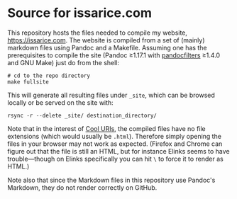 # Source for issarice.com

This repository hosts the files needed to compile my website,
<https://issarice.com>.  The website is compiled from a set of (mainly) markdown
files using Pandoc and a Makefile. Assuming one has the prerequisites to compile
the site (Pandoc ≥1.17.1 with [pandocfilters][pf] ≥1.4.0 and GNU Make)
just do from the shell:

    # cd to the repo directory
    make fullsite

This will generate all resulting files under `_site`, which can be browsed
locally or be served on the site with:

    rsync -r --delete _site/ destination_directory/

Note that in the interest of [Cool URIs][cool], the compiled files have no file
extensions (which would usually be `.html`).  Therefore simply opening the files
in your browser may not work as expected.  (Firefox and Chrome can figure out
that the file is still an HTML, but for instance Elinks seems to have
trouble—though on Elinks specifically you can hit `\` to force it to render as
HTML.)

Note also that since the Markdown files in this repository use Pandoc's
Markdown, they do not render correctly on GitHub.

[cool]: http://www.w3.org/TR/cooluris/
[pf]: https://github.com/jgm/pandocfilters
